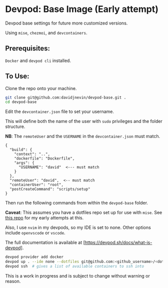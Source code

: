 # Devpod: Base Image (Early attempt)

Devpod base settings for future more customized versions.

Using `mise`, `chezmoi`, and `devcontainers`.

## Prerequisites:

`Docker` and `devpod cli` installed.

## To Use:

Clone the repo onto your machine.

```bash
git clone git@github.com:davidjnevin/devpod-base.git .
cd devpod-base
```

Edit the `devcontainer.json` file to set your username.

This will define both the name of the user with `sudo` privileges and the folder structure.

**NB**: The `remoteUser` and the `USERNAME` in the `devcontainer.json` must match.

```
{
  "build": {
    "context": "..",
    "dockerfile": "Dockerfile",
    "args": {
      "USERNAME": "david"  <--- must match
    }
  },
  "remoteUser": "david",  <-- must match
  "containerUser": "root",
  "postCreateCommand": "scripts/setup"
}
```

Then run the following commands from within the `devpod-base` folder.

**Caveat**: This assumes you have a dotfiles repo set up for use with `mise`. See [this repo](https://github.com/davidjnevin/dotfiles-devpod) for my early attempts at this.

Also, I use `nvim` in my devpods, so my IDE is set to none. Other options include `openvscode` or `vscode`.

The full documentation is available at [https://devpod.sh/docs/what-is-devpod].

```bash
devpod provider add docker
devpod up . --ide none --dotfiles git@github.com:<github_username>/<dotfiles-repo> (--recreate) # start/mount a devpod using the current directory, no IDE set and a specified dotfiles repo. (recreate rebuilds the container)
devpod ssh  # gives a list of available containers to ssh into
```

This is a work in progress and is subject to change without warning or reason.
